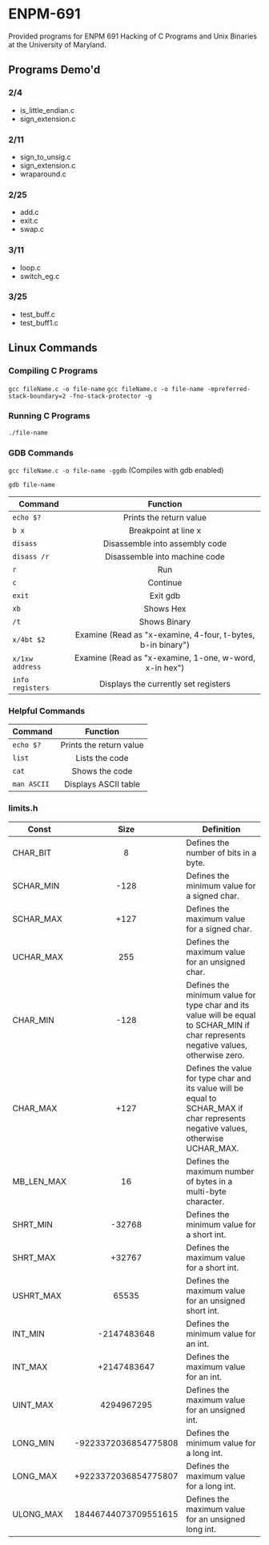 # ENPM-691

Provided programs for ENPM 691 Hacking of C Programs and Unix Binaries at the University of Maryland.

## Programs Demo'd

### 2/4
* is_little_endian.c
* sign_extension.c

### 2/11
* sign_to_unsig.c
* sign_extension.c
* wraparound.c

### 2/25
* add.c
* exit.c
* swap.c

### 3/11
* loop.c
* switch_eg.c

### 3/25
* test_buff.c
* test_buff1.c

## Linux Commands

### Compiling C Programs

  `gcc fileName.c -o file-name`
  `gcc fileName.c -o file-name -mpreferred-stack-boundary=2 -fno-stack-protector -g`

### Running C Programs

  `./file-name`

### GDB Commands

  `gcc fileName.c -o file-name -ggdb` (Compiles with gdb enabled)
  
  `gdb file-name`

| Command       | Function      |
| ------------- |:-------------:|
| `echo $?`     | Prints the return value |
| `b x`     | Breakpoint at line x |
| `disass`     | Disassemble into assembly code |
| `disass /r`     | Disassemble into machine code |
| `r`     | Run |
| `c`     | Continue|
| `exit` | Exit gdb |
| `xb` | Shows Hex |
| `/t` | Shows Binary |
| `x/4bt $2` | Examine (Read as "x-examine, 4-four, t-bytes, b-in binary") |
| `x/1xw address`| Examine (Read as "x-examine, 1-one, w-word, x-in hex") |
| `info registers` | Displays the currently set registers |

### Helpful Commands

| Command       | Function      |
| ------------- |:-------------:|
| `echo $?`     | Prints the return value |
| `list`     | Lists the code |
| `cat`     | Shows the code |
| `man ASCII` | Displays ASCII table |

### limits.h 

| Const       | Size      | Definition |
| ------------- |:-------------:| ------------- |
| CHAR_BIT |	8	| Defines the number of bits in a byte. |
| SCHAR_MIN |	-128 |	Defines the minimum value for a signed char. |
| SCHAR_MAX	| +127	| Defines the maximum value for a signed char. |
| UCHAR_MAX  |	255 |	Defines the maximum value for an unsigned char. |
| CHAR_MIN |	-128	| Defines the minimum value for type char and its value will be equal to SCHAR_MIN if char represents negative values, otherwise zero. |
| CHAR_MAX |	+127	| Defines the value for type char and its value will be equal to SCHAR_MAX if char represents negative values, otherwise UCHAR_MAX. |
| MB_LEN_MAX |	16 |	Defines the maximum number of bytes in a multi-byte character. |
| SHRT_MIN |	-32768 |	Defines the minimum value for a short int. |
| SHRT_MAX	| +32767	| Defines the maximum value for a short int. |
| USHRT_MAX |	65535 |	Defines the maximum value for an unsigned short int. |
| INT_MIN |	-2147483648	| Defines the minimum value for an int. |
| INT_MAX	| +2147483647 |	Defines the maximum value for an int. |
| UINT_MAX	| 4294967295 |	Defines the maximum value for an unsigned int. |
| LONG_MIN	| -9223372036854775808 |	Defines the minimum value for a long int. |
| LONG_MAX |	+9223372036854775807 |	Defines the maximum value for a long int. |
| ULONG_MAX |	18446744073709551615 |	Defines the maximum value for an unsigned long int. |
